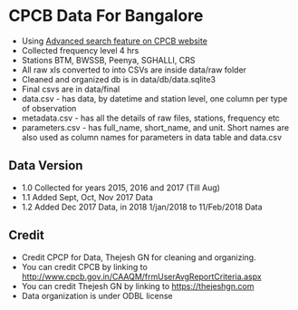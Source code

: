 # CPCB Data For Bangalore
- Using [Advanced search feature on CPCB website](http://www.cpcb.gov.in/CAAQM/frmUserAvgReportCriteria.aspx)
- Collected frequency level 4 hrs
- Stations BTM, BWSSB, Peenya, SGHALLI, CRS
- All raw xls converted to into CSVs are inside data/raw folder
- Cleaned and organized db is in data/db/data.sqlite3
- Final csvs are in data/final
- data.csv - has data, by datetime and station level, one column per type of observation
- metadata.csv - has all the details of raw files, stations, frequency etc
- parameters.csv - has full_name, short_name, and unit. Short names are also used as column names for parameters in data table and data.csv

## Data Version
- 1.0 Collected for years 2015, 2016 and 2017 (Till Aug)
- 1.1 Added Sept, Oct, Nov 2017 Data
- 1.2 Added Dec 2017 Data, in 2018 1/jan/2018 to 11/Feb/2018 Data

## Credit
- Credit CPCP for Data, Thejesh GN for cleaning and organizing. 
- You can credit CPCB by linking to http://www.cpcb.gov.in/CAAQM/frmUserAvgReportCriteria.aspx
- You can credit Thejesh GN by linking to https://thejeshgn.com
- Data organization is under ODBL license 
 
